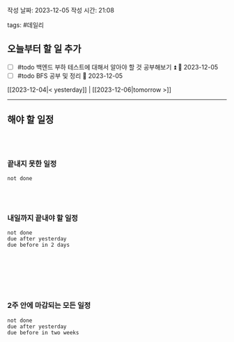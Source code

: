 
작성 날짜: 2023-12-05
작성 시간: 21:08

tags: #데일리

## 오늘부터 할 일 추가
- [ ] #todo 백엔드 부하 테스트에 대해서 알아야 할 것 공부해보기 ⏫ 📅 2023-12-05
- [ ] #todo BFS 공부 및 정리 📅 2023-12-05

[[2023-12-04|< yesterday]] | [[2023-12-06|tomorrow >]]  
  
---  
## 해야 할 일정  

<br></br>

### 끝내지 못한 일정

```tasks
not done
```
<br></br>


### 내일까지 끝내야 할 일정
```tasks
not done
due after yesterday
due before in 2 days
```
<br></br>

<br></br>
### 2주 안에 마감되는 모든 일정
```tasks
not done
due after yesterday
due before in two weeks
```